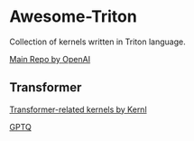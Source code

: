 # Awesome-Triton
Collection of kernels written in Triton language.

[Main Repo by OpenAI](https://github.com/openai/triton)

## Transformer

[Transformer-related kernels by Kernl](https://github.com/ELS-RD/kernl)

[GPTQ](https://github.com/fpgaminer/GPTQ-triton)
